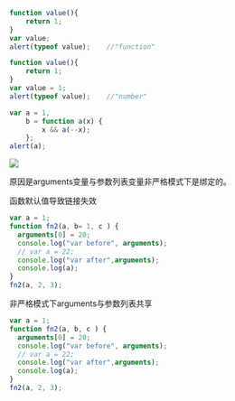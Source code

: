 ```js
function value(){
    return 1;
}
var value;
alert(typeof value);    //"function"
```

```js
function value(){
    return 1;
}
var value = 1;
alert(typeof value);    //"number"
```
```js
var a = 1,
    b = function a(x) {
        x && a(--x);
    };
alert(a);
```

![](https://user-gold-cdn.xitu.io/2019/4/18/16a2f6e7a16fd23b?w=1392&h=123&f=png&s=83317)


原因是arguments变量与参数列表变量非严格模式下是绑定的。

函数默认值导致链接失效
```js
var a = 1;
function fn2(a, b= 1, c ) {     
  arguments[0] = 20;   
  console.log("var before", arguments);
  // var a = 22;    
  console.log("var after",arguments);
  console.log(a);
}
fn2(a, 2, 3);
```
非严格模式下arguments与参数列表共享

```js
var a = 1;
function fn2(a, b, c ) {     
  arguments[0] = 20;   
  console.log("var before", arguments);
  // var a = 22;    
  console.log("var after",arguments);
  console.log(a);
}
fn2(a, 2, 3);
```